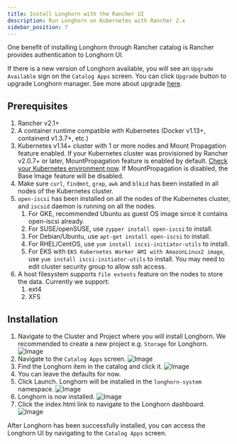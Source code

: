 ```yaml
---
title: Install Longhorn with the Rancher UI
description: Run Longhorn on Kubernetes with Rancher 2.x
sidebar_position: 7
---
```


One benefit of installing Longhorn through Rancher catalog is Rancher provides authentication to Longhorn UI.

If there is a new version of Longhorn available, you will see an `Upgrade Available` sign on the `Catalog Apps` screen. You can click `Upgrade` button to upgrade Longhorn manager. See more about upgrade [here](./upgrades).

## Prerequisites

1. Rancher v2.1+
2. A container runtime compatible with Kubernetes (Docker v1.13+, containerd v1.3.7+, etc.)
3. Kubernetes v1.14+ cluster with 1 or more nodes and Mount Propagation feature enabled. If your Kubernetes cluster was provisioned by Rancher v2.0.7+ or later, MountPropagation feature is enabled by default. [Check your Kubernetes environment now](https://github.com/longhorn/longhorn#environment-check-script). If MountPropagation is disabled, the Base Image feature will be disabled.
4. Make sure `curl`, `findmnt`, `grep`, `awk` and `blkid` has been installed in all nodes of the Kubernetes cluster.
5.  `open-iscsi` has been installed on all the nodes of the Kubernetes cluster, and `iscsid` daemon is running on all the nodes.
    1. For GKE, recommended Ubuntu as guest OS image since it contains open-iscsi already.
    2. For SUSE/openSUSE, use `zypper install open-iscsi` to install.
    3. For Debian/Ubuntu, use `apt-get install open-iscsi` to install.
    4. For RHEL/CentOS, use `yum install iscsi-initiator-utils` to install.
    5. For EKS with `EKS Kubernetes Worker AMI with AmazonLinux2 image`, 
       use `yum install iscsi-initiator-utils` to install. You may need to edit cluster security group to allow ssh access.
6. A host filesystem supports `file extents` feature on the nodes to store the data. Currently we support:
    1. ext4
    2. XFS
    
## Installation

1. Navigate to the Cluster and Project where you will install Longhorn. We recommended to create a new project e.g. `Storage` for Longhorn.
![Image](/img/screenshots/install/select-project.png)
2. Navigate to the `Catalog Apps` screen.
![Image](/img/screenshots/install/apps-launch.png)
4. Find the Longhorn item in the catalog and click it.
![Image](/img/screenshots/install/longhorn.png)
5. You can leave the defaults for now.
6. Click Launch. Longhorn will be installed in the `longhorn-system` namespace.
![Image](/img/screenshots/install/launch-longhorn.png)
7. Longhorn is now installed.
![Image](/img/screenshots/install/installed-longhorn.png)
8. Click the index.html link to navigate to the Longhorn dashboard.
![Image](/img/screenshots/install/dashboard.png)

After Longhorn has been successfully installed, you can access the Longhorn UI by navigating to the `Catalog Apps` screen.
